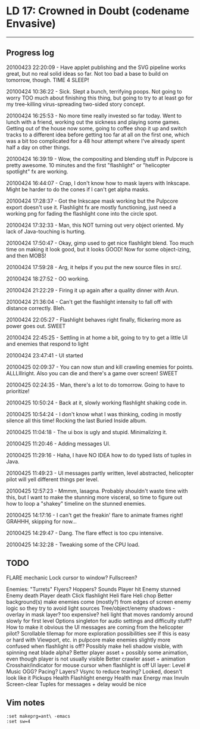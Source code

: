 # LD 17: Crowned in Doubt (codename Envasive)
-------------

## Progress log

20100423 22:20:09 - Have applet publishing and the SVG pipeline works great, but no real solid ideas so far. Not too bad a base to build on tomorrow, though. TIME 4 SLEEP!

20100424 10:36:22 - Sick. Slept a bunch, terrifying poops. Not going to worry TOO much about finishing this thing, but going to try to at least go for my tree-killing virus-spreading two-sided story concept.

20100424 16:25:53 - No more time really invested so far today. Went to lunch with a friend, working out the sickness and playing some games. Getting out of the house now some, going to coffee shop it up and switch tracks to a different idea before getting too far at all on the first one, which was a bit too complicated for a 48 hour attempt where I've already spent half a day on other things.

20100424 16:39:19 - Wow, the compositing and blending stuff in Pulpcore is pretty awesome. 10 minutes and the first "flashlight" or "helicopter spotlight" fx are working.

20100424 16:44:07 - Crap, I don't know how to mask layers with Inkscape. Might be harder to do the cones if I can't get alpha masks.

20100424 17:28:37 - Got the Inkscape mask working but the Pulpcore export doesn't use it. Flashlight fx are mostly functioning, just need a working png for fading the flashlight cone into the circle spot.

20100424 17:32:33 - Man, this NOT turning out very object oriented. My lack of Java-touching is hurting.

20100424 17:50:47 - Okay, gimp used to get nice flashlight blend. Too much time on making it look good, but it looks GOOD! Now for some object-izing, and then MOBS!

20100424 17:59:28 - Arg, it helps if you put the new source files in src/.

20100424 18:27:52 - OO working.

20100424 21:22:29 - Firing it up again after a quality dinner with Arun.

20100424 21:36:04 - Can't get the flashlight intensity to fall off with distance correctly. Bleh.

20100424 22:05:27 - Flashlight behaves right finally, flickering more as power goes out. SWEET

20100424 22:45:25 - Settling in at home a bit, going to try to get a little UI and enemies that respond to light

20100424 23:47:41 - UI started

20100425 02:09:37 - You can now stun and kill crawling enemies for points. ALLLlllright. Also you can die and there's a game over screen! SWEET

20100425 02:24:35 - Man, there's a lot to do tomorrow. Going to have to prioritize!

20100425 10:50:24 - Back at it, slowly working flashlight shaking code in.

20100425 10:54:24 - I don't know what I was thinking, coding in mostly silence all this time! Rocking the last Buried Inside album.

20100425 11:04:18 - The ui box is ugly and stupid. Minimalizing it.

20100425 11:20:46 - Adding messages UI.

20100425 11:29:16 - Haha, I have NO IDEA how to do typed lists of tuples in Java.

20100425 11:49:23 - UI messages partly written, level abstracted, helicopter pilot will yell different things per level.

20100425 12:57:23 - Mmmm, lasagna. Probably shouldn't waste time with this, but I want to make the stunning more visceral, so time to figure out how to loop a "shakey" timeline on the stunned enemies.

20100425 14:17:16 - I can't get the freakin' flare to animate frames right! GRAHHH, skipping for now...

20100425 14:29:47 - Dang. The flare effect is too cpu intensive.

20100425 14:32:28 - Tweaking some of the CPU load.


## TODO

FLARE mechanic
Lock cursor to window?
Fullscreen?

Enemies:
  "Turrets"
  Flyers?
  Hoppers?
Sounds
  Player hit
  Enemy stunned
  Enemy death
  Player death
  Click flashlight
  Heli flare
  Heli chop
Better background(s)
make enemies come (mostly?) from edges of screen
enemy logic so they try to avoid light sources
Tree/object/enemy shadows - overlay in mask layer? too expensive?
heli light that moves randomly around slowly for first level
Options singleton for audio settings and difficulty stuff?
How to make it obvious the UI messages are coming from the helicopter pilot?
Scrollable tilemap for more exploration possibilities
  see if this is easy or hard with Viewport, etc. in pulpcore
make enemies slightly more confused when flashlight is off?
Possibly make heli shadow visible, with spinning neat blade alpha?
Better player asset + possibly some animation, even though player is not usually visible
Better crawler asset + animation
Crosshair/indicator for mouse cursor when flashlight is off
UI layer: Level #
Music
  OGG?
  Pacing?
  Layers?
Vsync to reduce tearing? Looked, doesn't look like it
Pickups
  Health
  Flashlight energy
  Health max
  Energy max
  Invuln
  Screen-clear
Tuples for messages + delay would be nice

## Vim notes

    :set makeprg=ant\ -emacs
    :set sw=4

